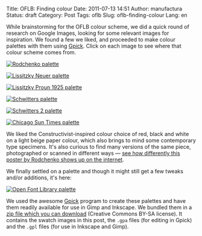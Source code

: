 Title: OFLB: Finding colour
Date: 2011-07-13 14:51
Author: manufactura
Status: draft
Category: Post
Tags: oflb
Slug: oflb-finding-colour
Lang: en

While brainstorming for the OFLB colour scheme, we did a quick
round of research on Google Images, looking for some relevant images for
inspiration. We found a few we liked, and proceeded to make colour
palettes with them using
[Gpick](http://libregraphicsworld.org/articles.php?article_id=31). Click
on each image to see where that colour scheme comes from.

[![](http://media.manufacturaindependente.org/rodchenko.png "Rodchenko palette")](http://www.oberholtzer-creative.com/visualculture/wp-content/uploads/2009/01/rodchenko.jpg)

[![](http://media.manufacturaindependente.org/lissitzky-new_man.png "Lissitzky Neuer palette")](http://hellavate.com/wp-content/uploads/2010/04/lissitzky_new_man.jpg)

[![](http://media.manufacturaindependente.org/lissitzky-proun_1925.png "Lissitzky Proun 1925 palette")](http://upload.wikimedia.org/wikipedia/en/thumb/0/0d/A_Prounen_by_El_Lissitzky_c.1925.jpg/220px-A_Prounen_by_El_Lissitzky_c.1925.jpg)

[![](http://media.manufacturaindependente.org/schwitters.png "Schwitters palette")](http://www.kurtschwitters.org/ks14.jpg)

[![](http://media.manufacturaindependente.org/schwitters-2.png "Schwitters 2 palette")](http://data5.blog.de/media/245/3243245_a1826eb70a_l.jpeg)

[![](http://media.manufacturaindependente.org/chicago_sun_times.png "Chicago Sun Times palette")](http://www.flickr.com/photos/typographyshop/2893280472/sizes/l/in/photostream/)

We liked the Constructivist-inspired colour choice of red, black and
white on a light beige paper colour, which also brings to mind some
contemporary type specimens. It's also curious to find many versions of
the same piece, photographed or scanned in different ways — [see how
differently this poster by Rodchenko shows up on the
internet](http://www.tineye.com/search/f84611e5b0975480527f326929ebdd9ff5638638).

We finally settled on a palette and though it might still get a few
tweaks and/or additions, it's here:

[![](http://media.manufacturaindependente.org/oflb.png "Open Font Library palette")](http://media.manufacturaindependente.org/oflb.png)

We used the awesome
[Gpick](http://libregraphicsworld.org/articles.php?article_id=31)
program to create these palettes and have them readily available for use
in Gimp and Inkscape. We bundled them in a [zip file which you can
download](http://manufacturaindependente.com/files/manufacturaindependente-palettes-1.zip)
(Creative Commons BY-SA license). It contains the swatch images in this
post, the `.gpa` files (for editing in Gpick) and the `.gpl` files (for
use in Inkscape and Gimp).  

